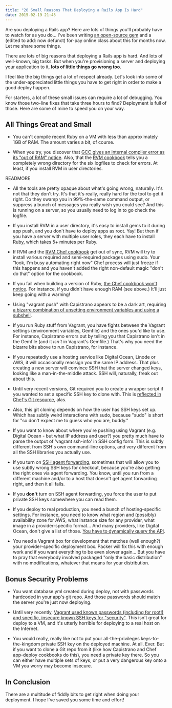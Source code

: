 ```yaml
---
title: "20 Small Reasons That Deploying a Rails App Is Hard"
date: 2015-02-19 21:43
---
```


Are you deploying a Rails app? Here are lots of things you'll probably have to
watch for as you do... I've been writing <a
href="http://github.com/noahgibbs/madscience_deploy_repo">an open-source
gem</a> and a (edited to add: now defunct) for-pay online
class about this for months now. Let me share some things.

There are lots of big reasons that deploying a Rails app is hard. And lots of
well-known, big tasks. But when you're provisioning a server and deploying
your application to it, <b>lots of little things go wrong too</b>.

I feel like the big things get a lot of respect already. Let's look into some
of the under-appreciated little things you have to get right in order to make
a good deploy happen.

For starters, a lot of these small issues can require a lot of debugging. You
know those two-line fixes that take three hours to find? Deployment is full of
those. Here are some of mine to speed you on your way.

## All Things Great and Small

* You can't compile recent Ruby on a VM with less than approximately 1GB of RAM. The amount varies a bit, of course.

* When you try, you discover that <a href="http://stackoverflow.com/questions/13103396/c11-g-4-7-internal-compiler-error">GCC gives an internal compiler error as its "out of RAM" notice</a>. Also, that the <a href="https://github.com/fnichol/chef-rvm">RVM cookbook</a> tells you a completely wrong directory for the six logfiles to check for errors. At least, if you install RVM in user directories.

READMORE

* All the tools are pretty opaque about what's going wrong, naturally. It's not that they don't try. It's that it's really, really hard for the tool to get it right. Do they swamp you in 99%-the-same command output, or suppress a bunch of messages you really wish you could see? And this is running on a server, so you usually need to log in to go check the logfile.

* If you install RVM in a user directory, it's easy to install gems to it during app push, and you don't have to deploy apps as root. Yay! But then if you have a server with multiple user roles, they each have to install Ruby, which takes 5+ minutes per Ruby.

* If RVM and the <a href="https://github.com/fnichol/chef-rvm">RVM Chef cookbook</a> get out of sync, RVM will try to install various required and semi-required packages using sudo. Your "look, I'm busy automating right now" Chef process will just freeze if this happens and you haven't added the right non-default magic "don't do that" option for the cookbook.

* If you fail when building a version of Ruby, <a href="https://github.com/fnichol/chef-rvm/issues/182">the Chef cookbook won't notice</a>. For instance, if you didn't have enough RAM (see above.) It'll just keep going with a warning!

* Using "vagrant push" with Capistrano appears to be a dark art, requiring <a href="https://github.com/mfenner/vagrant-capistrano-push/blob/master/lib/vagrant-capistrano-push/push.rb">a bizarre combination of unsetting environment variables and using a subshell</a>.

* If you run Ruby stuff from Vagrant, you have fights between the Vagrant settings (environment variables, Gemfile) and the ones you'd like to use. For instance, Capistrano errors out by telling you that Capistrano isn't in the Gemfile (and it *isn't* in Vagrant's Gemfile.) That's why you need the bizarre bits above to run Capistrano, for instance.

* If you repeatedly use a hosting service like Digital Ocean, Linode or AWS, it will occasionally reassign you the same IP address. That plus creating a new server will convince SSH that the server changed keys, looking like a man-in-the-middle attack. SSH will, naturally, freak out about this.

* Until very recent versions, Git required you to create a wrapper script if you wanted to set a specific SSH key to clone with. This is <a href="http://stackoverflow.com/questions/20470076/git-authentication-in-chef">reflected in Chef's Git resource</a>, alas.

* Also, this git cloning depends on how the user has SSH keys set up. Which has subtly weird interactions with sudo, because "sudo" is short for "so don't expect me to guess who you are, buddy."

* If you want to know about where you're pushing using Vagrant (e.g. Digital Ocean - but what IP address and user?) you pretty much have to parse the output of 'vagrant ssh-info' in SSH config form. This is subtly different from SSH's own command-line options, and very different from all the SSH libraries you actually use.

* If you turn on <a href="https://developer.github.com/guides/using-ssh-agent-forwarding/">SSH agent forwarding</a>, sometimes that will allow you to use subtly wrong SSH keys for checkout, because you're also getting the right ones via agent forwarding. You know, until you run from a different machine and/or to a host that doesn't get agent forwarding right, and then it all fails.

* If you <b>don't</b> turn on SSH agent forwarding, you force the user to put private SSH keys somewhere you can read them.

* If you deploy to real production, you need a bunch of hosting-specific settings. For instance, you need to know what region and (possibly) availability zone for AWS, what instance size for any provider, what image in a provider-specific format... And many providers, like Digital Ocean, don't give a list of those. <a href="https://github.com/smdahlen/vagrant-digitalocean/issues/93">You have to dynamically query the API</a>.

* You need a Vagrant box for development that matches (well enough?) your provider-specific deployment box. Packer will fix this with enough work and if you want everything to be even slower again... But you have to pray that everybody involved packaged "only the basic distribution" with no modifications, whatever that means for your distribution.

## Bonus Security Problems

* You want database.yml created during deploy, not with passwords hardcoded in your app's git repo. And those passwords should match the server you're just now deploying.

* Until very recently, <a href="https://github.com/mitchellh/vagrant/issues/5059">Vagrant used known passwords (including for root!) and specific, insecure known SSH keys for "security"</a>. This isn't great for deploy to a VM, and it's utterly horrible for deploying to a real host on the Internet.

* You would really, really like not to put your all-the-privileges keys-to-the-kingdom private SSH key on the deployed machine. At all. Ever. But if you want to clone a Git repo from it (like how Capistrano and Chef app-deploy cookbooks do this), you need a private key there. So you can either have multiple sets of keys, or put a very dangerous key onto a VM you worry may become insecure.

## In Conclusion

There are a multitude of fiddly bits to get right when doing your
deployment. I hope I've saved you some time and effort!
